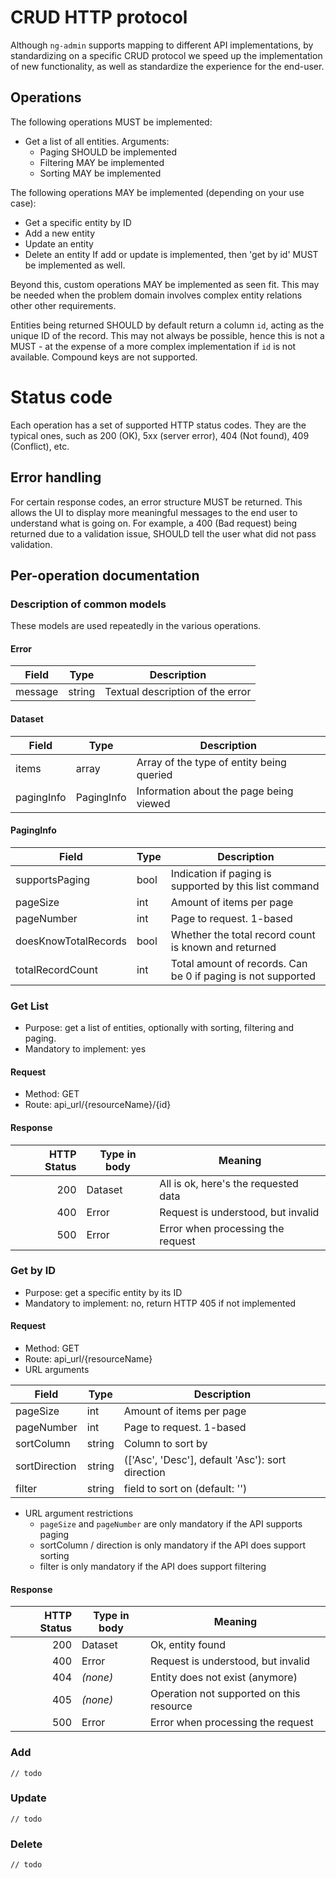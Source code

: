 # CRUD HTTP protocol

Although `ng-admin` supports mapping to different API implementations, by standardizing on a specific CRUD protocol we speed up the
implementation of new functionality, as well as standardize the experience for the end-user.

## Operations

The following operations MUST be implemented:

* Get a list of all entities. Arguments:
    - Paging SHOULD be implemented
    - Filtering MAY be implemented
    - Sorting MAY be implemented

The following operations MAY be implemented (depending on your use case):

* Get a specific entity by ID
* Add a new entity
* Update an entity
* Delete an entity
If add or update is implemented, then 'get by id' MUST be implemented as well.

Beyond this, custom operations MAY be implemented as seen fit. This may be needed when the problem domain involves
complex entity relations other other requirements.

Entities being returned SHOULD by default return a column `id`, acting as the unique ID of the record.
This may not always be possible, hence this is not a MUST - at the expense of a more complex implementation
if `id` is not available. Compound keys are not supported.

# Status code
Each operation has a set of supported HTTP status codes. They are the typical ones, such as 200 (OK),
5xx (server error), 404 (Not found), 409 (Conflict), etc.

## Error handling
For certain response codes, an error structure MUST be returned. This allows the UI to display more meaningful messages
to the end user to understand what is going on. For example, a 400 (Bad request) being returned due to a validation
issue, SHOULD tell the user what did not pass validation.

## Per-operation documentation

### Description of common models

These models are used repeatedly in the various operations.

#### Error

|Field|Type|Description|
|-----|----|-----------|
|message|string|Textual description of the error|

#### Dataset

|Field|Type|Description|
|-----|----|-----------|
|items|array|Array of the type of entity being queried|
|pagingInfo|PagingInfo|Information about the page being viewed|

#### PagingInfo

|Field|Type|Description|
|-----|----|-----------|
|supportsPaging|bool|Indication if paging is supported by this list command|
|pageSize|int|Amount of items per page|
|pageNumber|int|Page to request. 1-based|
|doesKnowTotalRecords|bool|Whether the total record count is known and returned|
|totalRecordCount|int|Total amount of records. Can be 0 if paging is not supported|


### Get List

* Purpose: get a list of entities, optionally with sorting, filtering and paging.
* Mandatory to implement: yes

#### Request

* Method: GET
* Route: api_url/{resourceName}/{id}

#### Response

| HTTP Status |Type in body | Meaning |
|------------:|-------------|---------|
|200|Dataset|All is ok, here's the requested data|
|400|Error|Request is understood, but invalid|
|500|Error|Error when processing the request


### Get by ID

* Purpose: get a specific entity by its ID
* Mandatory to implement: no, return HTTP 405 if not implemented

#### Request

* Method: GET
* Route: api_url/{resourceName}
* URL arguments

|Field|Type|Description|
|-----|----|-----------|
|pageSize|int|Amount of items per page|
|pageNumber|int|Page to request. 1-based|
|sortColumn|string|Column to sort by|
|sortDirection|string|(['Asc', 'Desc'], default 'Asc'): sort direction
|filter|string|field to sort on (default: '')

* URL argument restrictions
  - `pageSize` and `pageNumber` are only mandatory if the API supports paging
  - sortColumn / direction is only mandatory if the API does support sorting
  - filter is only mandatory if the API does support filtering

#### Response

| HTTP Status |Type in body | Meaning |
|------------:|-------------|---------|
|200|Dataset|Ok, entity found|
|400|Error|Request is understood, but invalid|
|404|_(none)_|Entity does not exist (anymore)|
|405|_(none)_|Operation not supported on this resource|
|500|Error|Error when processing the request|


### Add
`// todo`
### Update
`// todo`
### Delete
`// todo`
